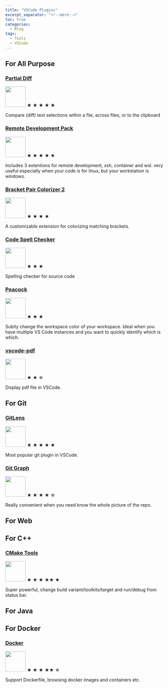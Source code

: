 ```yaml
---
title: "VSCode Plugins"
excerpt_separator: "<!--more-->"
toc: true
categories:
  - Blog
tags:
  - Tools
  - VSCode
---
```


## For All Purpose

### [Partial Diff](https://marketplace.visualstudio.com/items?itemName=ryu1kn.partial-diff)

<img src="https://ryu1kn.gallerycdn.vsassets.io/extensions/ryu1kn/partial-diff/1.4.1/1579873627532/Microsoft.VisualStudio.Services.Icons.Default" width="64" height="64">
&#9733; &#9733; &#9733; &#9733; &#9733;

Compare (diff) text selections within a file, across files, or to the clipboard

### [Remote Development Pack](https://marketplace.visualstudio.com/items?itemName=ms-vscode-remote.vscode-remote-extensionpack)

<img src="https://ms-vscode-remote.gallerycdn.vsassets.io/extensions/ms-vscode-remote/vscode-remote-extensionpack/0.20.0/1584138002888/Microsoft.VisualStudio.Services.Icons.Default" width="64" height="64">
&#9733; &#9733; &#9733; &#9733; &#9733;

Includes 3 extentions for remote development, ssh, container and wsl. very useful especially when your code is for linux, but your workstation is windows.

### [Bracket Pair Colorizer 2](https://marketplace.visualstudio.com/items?itemName=CoenraadS.bracket-pair-colorizer-2)

<img src="https://coenraads.gallerycdn.vsassets.io/extensions/coenraads/bracket-pair-colorizer-2/0.2.0/1594062809176/Microsoft.VisualStudio.Services.Icons.Default" width="64" height="64">
&#9733; &#9733; &#9733; &#9733;

A customizable extension for colorizing matching brackets.

### [Code Spell Checker](https://marketplace.visualstudio.com/items?itemName=streetsidesoftware.code-spell-checker)

<img src="https://streetsidesoftware.gallerycdn.vsassets.io/extensions/streetsidesoftware/code-spell-checker/1.10.2/1606510538527/Microsoft.VisualStudio.Services.Icons.Default" width="64" height="64">
&#9733; &#9733; &#9733;

Spelling checker for source code

### [Peacock](https://marketplace.visualstudio.com/items?itemName=johnpapa.vscode-peacock)

<img src="https://johnpapa.gallerycdn.vsassets.io/extensions/johnpapa/vscode-peacock/3.9.1/1606833836096/Microsoft.VisualStudio.Services.Icons.Default" width="64" height="64">
&#9733; &#9733; &#9733;

Subtly change the workspace color of your workspace. Ideal when you have multiple VS Code instances and you want to quickly identify which is which.

### [vscode-pdf](https://marketplace.visualstudio.com/items?itemName=tomoki1207.pdf)

<img src="https://tomoki1207.gallerycdn.vsassets.io/extensions/tomoki1207/pdf/1.1.0/1594600356380/Microsoft.VisualStudio.Services.Icons.Default" width="64" height="64">
&#9733; &#9733; &#9734;

Display pdf file in VSCode.

## For Git

### [GitLens](https://marketplace.visualstudio.com/items?itemName=eamodio.gitlens)

<img src="https://eamodio.gallerycdn.vsassets.io/extensions/eamodio/gitlens/11.3.0/1614927049929/Microsoft.VisualStudio.Services.Icons.Default" width="64" height="64">
&#9733; &#9733; &#9733; &#9733; &#9733;

Most popular git plugin in VSCode.

### [Git Graph](https://marketplace.visualstudio.com/items?itemName=mhutchie.git-graph)

<img src="https://mhutchie.gallerycdn.vsassets.io/extensions/mhutchie/git-graph/1.29.0/1614487049605/Microsoft.VisualStudio.Services.Icons.Default" width="64" height="64">
&#9733; &#9733; &#9733; &#9733;  &#9734;

Really convenient when you need know the whole picture of the repo.

## For Web

## For C++

### [CMake Tools](https://marketplace.visualstudio.com/items?itemName=ms-vscode.cmake-tools)

<img src="https://ms-vscode.gallerycdn.vsassets.io/extensions/ms-vscode/cmake-tools/1.6.0/1613079676823/Microsoft.VisualStudio.Services.Icons.Default" width="64" height="64">
&#9733; &#9733; &#9733; &#9733;&#9733; &#9733;

Super powerful, change build variant/toolkits/target and run/debug from status bar.

## For Java

## For Docker

### [Docker](https://marketplace.visualstudio.com/items?itemName=ms-azuretools.vscode-docker)

<img src="https://ms-azuretools.gallerycdn.vsassets.io/extensions/ms-azuretools/vscode-docker/1.11.0/1615820579339/Microsoft.VisualStudio.Services.Icons.Default" width="64" height="64">
&#9733; &#9733; &#9733; &#9733;&#9733; &#9734;

Support Dockerfile, browsing docker images and containers etc.
